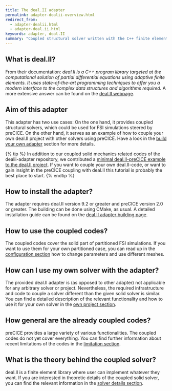 ```yaml
---
title: The deal.II adapter
permalink: adapter-dealii-overview.html
redirect_from:
  - adapter-dealii.html
  - adapter-deal.ii.html
keywords: adapter, deal.II
summary: "Coupled structural solver written with the C++ finite element library deal.II"
---
```


## What is deal.II?

From their documentation: _deal.II is a C++ program library targeted at the computational solution_
_of partial differential equations using adaptive finite elements. It uses_
_state-of-the-art programming techniques to offer you a modern interface_
_to the complex data structures and algorithms required._ A more extensive answer can be found on the [deal.II webpage](https://www.dealii.org/).

## Aim of this adapter

This adapter has two use cases: On the one hand, it provides coupled structural solvers, which could be used for FSI simulations steered by preCICE. On the other hand, it serves as an example of how to couple your own deal.II project with other solvers using preCICE. Have a look in the [build your own adapter](adapter-dealii-own-project.html) section for more details.

{% tip %}
In addition to our coupled solid mechanics related codes of the dealii-adapter repository, we contributed a [minimal deal.II-preCICE example to the deal.II project](https://dealii.org/developer/doxygen/deal.II/code_gallery_coupled_laplace_problem.html). If you want to couple your own deal.II-code, or want to gain insight in the preCICE coupling with deal.II this tutorial is probably the best place to start.
{% endtip %}

## How to install the adapter?

The adapter requires deal.II version 9.2 or greater and preCICE version 2.0 or greater. The building can be done using CMake, as usual. A detailed installation guide can be found on the [deal.II adapter building page](adapter-dealii-get.html).

## How to use the coupled codes?

The coupled codes cover the solid part of partitioned FSI simulations. If you want to use them for your own partitioned case, you can read up in the [configuration section](adapter-dealii-configure.html) how to change parameters and use different meshes.

## How can I use my own solver with the adapter?

The provided deal.II adapter is (as opposed to other adapter) not applicable for any arbitrary solver or project. Nevertheless, the required infrastructure and code to couple a solver different than the given solid solver is similar. You can find a detailed description of the relevant functionality and how to use it for your own solver in the [own project section](adapter-dealii-own-project.html).

## How general are the already coupled codes?

preCICE provides a large variety of various functionalities. The coupled codes do not yet cover everything. You can find further information about recent limitations of the codes in the [limitation section](adapter-dealii-limitations.html).

## What is the theory behind the coupled solver?

deal.II is a finite element library where user can implement whatever they want. If you are interested in theoretic details of the coupled solid solver, you can find the relevant information in the [solver details section](adapter-dealii-solver-details.html).
